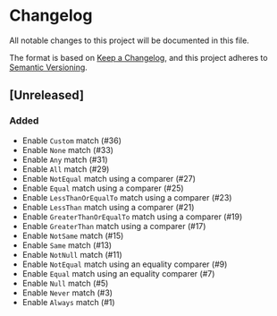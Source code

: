 # Changelog
All notable changes to this project will be documented in this file.

The format is based on [Keep a Changelog](https://keepachangelog.com/en/1.0.0/),
and this project adheres to [Semantic Versioning](https://semver.org/spec/v2.0.0.html).

## [Unreleased]
### Added
- Enable `Custom` match (#36)
- Enable `None` match (#33)
- Enable `Any` match (#31)
- Enable `All` match (#29)
- Enable `NotEqual` match using a comparer (#27)
- Enable `Equal` match using a comparer (#25)
- Enable `LessThanOrEqualTo` match using a comparer (#23)
- Enable `LessThan` match using a comparer (#21)
- Enable `GreaterThanOrEqualTo` match using a comparer (#19)
- Enable `GreaterThan` match using a comparer (#17)
- Enable `NotSame` match (#15)
- Enable `Same` match (#13)
- Enable `NotNull` match (#11)
- Enable `NotEqual` match using an equality comparer (#9)
- Enable `Equal` match using an equality comparer (#7)
- Enable `Null` match (#5)
- Enable `Never` match (#3)
- Enable `Always` match (#1)
